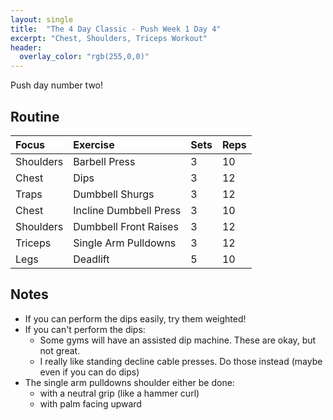 ```yaml
---
layout: single
title:  "The 4 Day Classic - Push Week 1 Day 4"
excerpt: "Chest, Shoulders, Triceps Workout"
header:
  overlay_color: "rgb(255,0,0)"
---
```

Push day number two!

## Routine

| Focus | Exercise | Sets | Reps |
|:-|:-|:-|:-|
|Shoulders|Barbell Press|3|10|
|Chest|Dips|3|12|
|Traps|Dumbbell Shurgs|3|12|
|Chest|Incline Dumbbell Press|3|10|
|Shoulders|Dumbbell Front Raises|3|12|
|Triceps|Single Arm Pulldowns|3|12|
|Legs|Deadlift|5|10|

## Notes

- If you can perform the dips easily, try them weighted!
- If you can't perform the dips:
  - Some gyms will have an assisted dip machine. These are okay, but not great.
  - I really like standing decline cable presses. Do those instead (maybe even if you can do dips)
- The single arm pulldowns shoulder either be done:
  - with a neutral grip (like a hammer curl)
  - with palm facing upward
